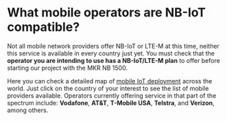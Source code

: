 # What mobile operators are NB-IoT compatible?

Not all mobile network providers offer NB-IoT or LTE-M at this time, neither this service is available in every country just yet. You must check that the **operator you are intending to use has a NB-IoT/LTE-M plan** to offer before starting our project with the MKR NB 1500. 

Here you can check a detailed map of [mobile IoT deployment](https://www.gsma.com/iot/deployment-map) across the world. Just click on the country of your interest to see the list of mobile providers available. Operators currently offering service in that part of the spectrum include: **Vodafone**, **AT&T**, **T-Mobile USA**, **Telstra**, and **Verizon**, among others.

